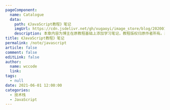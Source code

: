 ```yaml
---
pageComponent: 
  name: Catalogue
  data: 
    path: 《JavaScript教程》笔记
    imgUrl: https://cdn.jsdelivr.net/gh/xugaoyi/image_store/blog/20200112120340.png
    description: 本章内容为博主在原教程基础上添加学习笔记，教程版权归原作者所有。来源：<a href='https://wangdoc.com/javascript/' target='_blank'>JavaScript教程</a>
title: 《JavaScript教程》笔记
permalink: /note/javascript
article: false
comment: false
editLink: false
author: 
  name: wccode
  link: 
tags: 
  - null
date: 2021-06-01 12:00:00
categories: 
  - 技术栈
  - JavaScript
---
```

